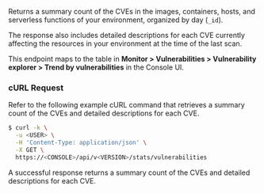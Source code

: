 Returns a summary count of the CVEs in the images, containers, hosts, and serverless functions of your environment, organized by day (`_id`).

The response also includes detailed descriptions for each CVE currently affecting the resources in your environment at the time of the last scan.

This endpoint maps to the table in **Monitor > Vulnerabilities > Vulnerability explorer > Trend by vulnerabilities** in the Console UI.

### cURL Request

Refer to the following example cURL command that retrieves a summary count of the CVEs and detailed descriptions for each CVE.

```bash
$ curl -k \
  -u <USER> \
  -H 'Content-Type: application/json' \
  -X GET \
  https://<CONSOLE>/api/v<VERSION>/stats/vulnerabilities
```

A successful response returns a summary count of the CVEs and detailed descriptions for each CVE.
